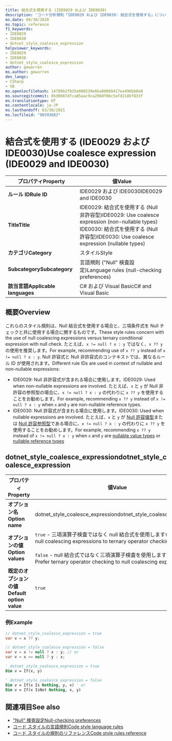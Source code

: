 ```yaml
---
title: 結合式を使用する (IDE0029 および IDE0030)
description: 'コード分析規則「IDE0029 および IDE0030: 結合式を使用する」について'
ms.date: 09/30/2020
ms.topic: reference
f1_keywords:
- IDE0029
- IDE0030
- dotnet_style_coalesce_expression
helpviewer_keywords:
- IDE0029
- IDE0030
- dotnet_style_coalesce_expression
author: gewarren
ms.author: gewarren
dev_langs:
- CSharp
- VB
ms.openlocfilehash: 14789b2f835e000239e6ba80869417ea496bb0a0
ms.sourcegitcommit: 05d0087dfca85aac9ca2960f86c5efd218bf833f
ms.translationtype: HT
ms.contentlocale: ja-JP
ms.lasthandoff: 03/30/2021
ms.locfileid: "96593683"
---
```

# <a name="use-coalesce-expression-ide0029-and-ide0030"></a><span data-ttu-id="fec92-103">結合式を使用する (IDE0029 および IDE0030)</span><span class="sxs-lookup"><span data-stu-id="fec92-103">Use coalesce expression (IDE0029 and IDE0030)</span></span>

|<span data-ttu-id="fec92-104">プロパティ</span><span class="sxs-lookup"><span data-stu-id="fec92-104">Property</span></span>|<span data-ttu-id="fec92-105">値</span><span class="sxs-lookup"><span data-stu-id="fec92-105">Value</span></span>|
|-|-|
| <span data-ttu-id="fec92-106">**ルール ID**</span><span class="sxs-lookup"><span data-stu-id="fec92-106">**Rule ID**</span></span> | <span data-ttu-id="fec92-107">IDE0029 および IDE0030</span><span class="sxs-lookup"><span data-stu-id="fec92-107">IDE0029 and IDE0030</span></span> |
| <span data-ttu-id="fec92-108">**Title**</span><span class="sxs-lookup"><span data-stu-id="fec92-108">**Title**</span></span> | <span data-ttu-id="fec92-109">IDE0029: 結合式を使用する (Null 非許容型)</span><span class="sxs-lookup"><span data-stu-id="fec92-109">IDE0029: Use coalesce expression (non-nullable types)</span></span><br/> <span data-ttu-id="fec92-110">IDE0030: 結合式を使用する (Null 許容型)</span><span class="sxs-lookup"><span data-stu-id="fec92-110">IDE0030: Use coalesce expression (nullable types)</span></span> |
| <span data-ttu-id="fec92-111">**カテゴリ**</span><span class="sxs-lookup"><span data-stu-id="fec92-111">**Category**</span></span> | <span data-ttu-id="fec92-112">スタイル</span><span class="sxs-lookup"><span data-stu-id="fec92-112">Style</span></span> |
| <span data-ttu-id="fec92-113">**Subcategory**</span><span class="sxs-lookup"><span data-stu-id="fec92-113">**Subcategory**</span></span> | <span data-ttu-id="fec92-114">言語規則 ("Null" 検査設定)</span><span class="sxs-lookup"><span data-stu-id="fec92-114">Language rules (null-checking preferences)</span></span> |
| <span data-ttu-id="fec92-115">**該当言語**</span><span class="sxs-lookup"><span data-stu-id="fec92-115">**Applicable languages**</span></span> | <span data-ttu-id="fec92-116">C# および Visual Basic</span><span class="sxs-lookup"><span data-stu-id="fec92-116">C# and Visual Basic</span></span> |

## <a name="overview"></a><span data-ttu-id="fec92-117">概要</span><span class="sxs-lookup"><span data-stu-id="fec92-117">Overview</span></span>

<span data-ttu-id="fec92-118">これらのスタイル規則は、Null 結合式を使用する場合と、三項条件式を Null チェックと共に使用する場合に関するものです。</span><span class="sxs-lookup"><span data-stu-id="fec92-118">These style rules concern with the use of null coalescing expressions versus ternary conditional expression with null check.</span></span> <span data-ttu-id="fec92-119">たとえば、`x != null ? x : y` ではなく、`x ?? y` の使用を推奨します。</span><span class="sxs-lookup"><span data-stu-id="fec92-119">For example, recommending use of `x ?? y` instead of `x != null ? x : y`.</span></span> <span data-ttu-id="fec92-120">Null 許容式と Null 非許容式のコンテキストでは、異なるルール ID が使用されます。</span><span class="sxs-lookup"><span data-stu-id="fec92-120">Different rule IDs are used in context of nullable and non-nullable expressions:</span></span>

- <span data-ttu-id="fec92-121">IDE0029: Null 非許容式が含まれる場合に使用します。</span><span class="sxs-lookup"><span data-stu-id="fec92-121">IDE0029: Used when non-nullable expressions are involved.</span></span> <span data-ttu-id="fec92-122">たとえば、`x` と `y` が Null 非許容の参照型の場合に、`x != null ? x : y` の代わりに `x ?? y` を使用することをお勧めします。</span><span class="sxs-lookup"><span data-stu-id="fec92-122">For example, recommending `x ?? y` instead of `x != null ? x : y` when `x` and `y` are non-nullable reference types.</span></span>
- <span data-ttu-id="fec92-123">IDE0030: Null 許容式が含まれる場合に使用します。</span><span class="sxs-lookup"><span data-stu-id="fec92-123">IDE0030: Used when nullable expressions are involved.</span></span> <span data-ttu-id="fec92-124">たとえば、`x` と `y` が [Null 許容値型](../../../csharp/language-reference/builtin-types/nullable-value-types.md)または [Null 許容参照型](../../../csharp/language-reference/builtin-types/nullable-reference-types.md)である場合に、`x != null ? x : y` の代わりに `x ?? y` を使用することをお勧めします。</span><span class="sxs-lookup"><span data-stu-id="fec92-124">For example, recommending `x ?? y` instead of `x != null ? x : y` when `x` and `y` are [nullable value types](../../../csharp/language-reference/builtin-types/nullable-value-types.md) or [nullable reference types](../../../csharp/language-reference/builtin-types/nullable-reference-types.md)</span></span>

## <a name="dotnet_style_coalesce_expression"></a><span data-ttu-id="fec92-125">dotnet_style_coalesce_expression</span><span class="sxs-lookup"><span data-stu-id="fec92-125">dotnet_style_coalesce_expression</span></span>

|<span data-ttu-id="fec92-126">プロパティ</span><span class="sxs-lookup"><span data-stu-id="fec92-126">Property</span></span>|<span data-ttu-id="fec92-127">値</span><span class="sxs-lookup"><span data-stu-id="fec92-127">Value</span></span>|
|-|-|
| <span data-ttu-id="fec92-128">**オプション名**</span><span class="sxs-lookup"><span data-stu-id="fec92-128">**Option name**</span></span> | <span data-ttu-id="fec92-129">dotnet_style_coalesce_expression</span><span class="sxs-lookup"><span data-stu-id="fec92-129">dotnet_style_coalesce_expression</span></span>
| <span data-ttu-id="fec92-130">**オプションの値**</span><span class="sxs-lookup"><span data-stu-id="fec92-130">**Option values**</span></span> | <span data-ttu-id="fec92-131">`true` - 三項演算子検査ではなく null 結合式を使用します</span><span class="sxs-lookup"><span data-stu-id="fec92-131">`true` - Prefer null coalescing expressions to ternary operator checking</span></span><br /><br /><span data-ttu-id="fec92-132">`false` - null 結合式ではなく三項演算子検査を使用します</span><span class="sxs-lookup"><span data-stu-id="fec92-132">`false` - Prefer ternary operator checking to null coalescing expressions</span></span> |
| <span data-ttu-id="fec92-133">**既定のオプションの値**</span><span class="sxs-lookup"><span data-stu-id="fec92-133">**Default option value**</span></span> | `true` |

### <a name="example"></a><span data-ttu-id="fec92-134">例</span><span class="sxs-lookup"><span data-stu-id="fec92-134">Example</span></span>

```csharp
// dotnet_style_coalesce_expression = true
var v = x ?? y;

// dotnet_style_coalesce_expression = false
var v = x != null ? x : y; // or
var v = x == null ? y : x;
```

```vb
' dotnet_style_coalesce_expression = true
Dim v = If(x, y)

' dotnet_style_coalesce_expression = false
Dim v = If(x Is Nothing, y, x) ' or
Dim v = If(x IsNot Nothing, x, y)
```

## <a name="see-also"></a><span data-ttu-id="fec92-135">関連項目</span><span class="sxs-lookup"><span data-stu-id="fec92-135">See also</span></span>

- [<span data-ttu-id="fec92-136">"Null" 検査設定</span><span class="sxs-lookup"><span data-stu-id="fec92-136">Null-checking preferences</span></span>](null-checking-preferences.md)
- [<span data-ttu-id="fec92-137">コード スタイルの言語規則</span><span class="sxs-lookup"><span data-stu-id="fec92-137">Code style language rules</span></span>](language-rules.md)
- [<span data-ttu-id="fec92-138">コード スタイルの規則のリファレンス</span><span class="sxs-lookup"><span data-stu-id="fec92-138">Code style rules reference</span></span>](index.md)
